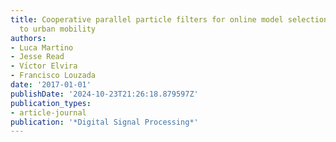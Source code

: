 ```yaml
---
title: Cooperative parallel particle filters for online model selection and applications
  to urban mobility
authors:
- Luca Martino
- Jesse Read
- Vı́ctor Elvira
- Francisco Louzada
date: '2017-01-01'
publishDate: '2024-10-23T21:26:18.879597Z'
publication_types:
- article-journal
publication: '*Digital Signal Processing*'
---
```

